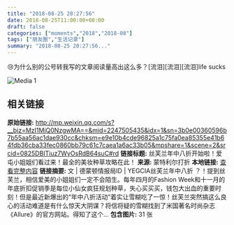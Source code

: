 ```yaml
---
title: "2018-08-25 20:27:56"
date: 2018-08-25T11:00:00+08:00
draft: false
categories: ["moments","2018","2018-08"]
tags: ["朋友圈","生活记录"]
summary: "2018-08-25 20:27:56..."
---
```


😢为什么别的公号转我写的文章阅读量高出这么多？[流泪][流泪][流泪]life sucks

![Media 1](/Moments/photos/2018-08-25/201808252027560.jpg)

## 相关链接

**原始链接:** http://mp.weixin.qq.com/s?__biz=MzI1MjQ0NzgwMA==&mid=2247505435&idx=1&sn=3b0e00360596b7b55aa56ac1dae930cc&chksm=e9e10b4cde96825a1c75fa0ea85355e41b64fdb36cba33fec0860bb79c61c7caea1a6ac33b05&mpshare=1&scene=2&srcid=0825DBITiuz7WyOsRdB64suC#rd
**链接标题:** 丝芙兰年中八折开始啦！爱屯小姐姐们看过来！最全的美妆种草攻略在此！
**来源:** 蒙特利尔打折
**本地链接:** [查看完整内容](/link_content/2018/08/2018-08-25-1/link_content/)
**链接摘要:** 文 | 德蒙顿情报局ID | YEGCIA丝芙兰年中八折 ？！提到丝芙兰，相信爱美的小姐姐们一定不会陌生。每年四月的Fashion Week和十一月的年底折扣促销季是每位小仙女疯狂规划种草，失心买买买，钱包大出血的重要时刻！但是最近新爆出的“年中八折活动”着实让雪糊吃了一惊！丝芙兰突然搞这么良心的活动难道是有什么惊天大阴谋？将信将疑的雪糊找到了米国著名时尚杂志《Allure》的官方网站。得知了这个...
**包含图片:** 31 张

